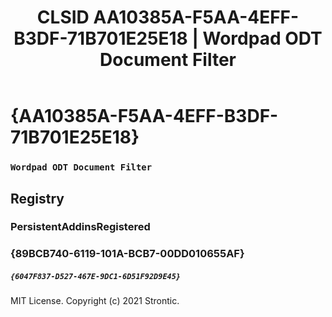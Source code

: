 ﻿---
title: "CLSID AA10385A-F5AA-4EFF-B3DF-71B701E25E18 | Wordpad ODT Document Filter"
excerpt: What is COM-Object CLSID AA10385A-F5AA-4EFF-B3DF-71B701E25E18?
---

# {AA10385A-F5AA-4EFF-B3DF-71B701E25E18}

### `Wordpad ODT Document Filter`

## Registry


### PersistentAddinsRegistered


### {89BCB740-6119-101A-BCB7-00DD010655AF}

##### `{6047F837-D527-467E-9DC1-6D51F92D9E45}`

MIT License. Copyright (c) 2021 Strontic.


